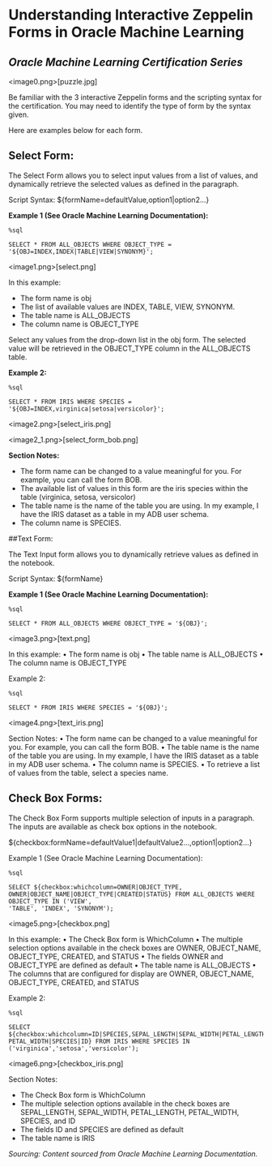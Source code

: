 # Understanding Interactive Zeppelin Forms in Oracle Machine Learning
## *Oracle Machine Learning Certification Series*

<image0.png>[puzzle.jpg]

Be familiar with the 3 interactive Zeppelin forms and the scripting syntax for the certification.  You may need to identify the type of form by the syntax given.

Here are examples below for each form.

## Select Form:

The Select Form allows you to select input values from a list of values, and dynamically
retrieve the selected values as defined in the paragraph.

Script Syntax: ${formName=defaultValue,option1|option2...}

**Example 1 (See Oracle Machine Learning Documentation):** 
```
%sql

SELECT * FROM ALL_OBJECTS WHERE OBJECT_TYPE = '${OBJ=INDEX,INDEX|TABLE|VIEW|SYNONYM}';
```

<image1.png>[select.png]

In this example:
*	The form name is obj
*	The list of available values are INDEX, TABLE, VIEW, SYNONYM.
*	The table name is ALL_OBJECTS
*	The column name is OBJECT_TYPE

Select any values from the drop-down list in the obj form. The selected value will
be retrieved in the OBJECT_TYPE column in the ALL_OBJECTS table.

**Example 2:**
```
%sql

SELECT * FROM IRIS WHERE SPECIES = '${OBJ=INDEX,virginica|setosa|versicolor}';
```

<image2.png>[select_iris.png]

<image2_1.png>[select_form_bob.png]


**Section Notes:** 
*	The form name can be changed to a value meaningful for you.  For example, you can call the form BOB.
* The available list of values in this form are the iris species within the table (virginica, setosa, versicolor)
*	The table name is the name of the table you are using.  In my example, I have the IRIS dataset as a table in my ADB user schema.
*	The column name is SPECIES.

##Text Form: 

The Text Input form allows you to dynamically retrieve values as defined in the
notebook.

Script Syntax: ${formName}

**Example 1 (See Oracle Machine Learning Documentation):**
```
%sql

SELECT * FROM ALL_OBJECTS WHERE OBJECT_TYPE = '${OBJ}';
```

<image3.png>[text.png]

In this example:
•	The form name is obj
•	The table name is ALL_OBJECTS
•	The column name is OBJECT_TYPE

Example 2:
```
%sql

SELECT * FROM IRIS WHERE SPECIES = '${OBJ}';
```

<image4.png>[text_iris.png]

Section Notes: 
•	The form name can be changed to a value meaningful for you.  For example, you can call the form BOB.
•	The table name is the name of the table you are using.  In my example, I have the IRIS dataset as a table in my ADB user schema.
•	The column name is SPECIES.
•	To retrieve a list of values from the table, select a species name.

## Check Box Forms:

The Check Box Form supports multiple selection of inputs in a paragraph. The inputs
are available as check box options in the notebook.

${checkbox:formName=defaultValue1|defaultValue2...,option1|option2...}

Example 1 (See Oracle Machine Learning Documentation): 
```
%sql

SELECT ${checkbox:whichcolumn=OWNER|OBJECT_TYPE, OWNER|OBJECT_NAME|OBJECT_TYPE|CREATED|STATUS} FROM ALL_OBJECTS WHERE OBJECT_TYPE IN ('VIEW',
'TABLE', 'INDEX', 'SYNONYM');
```

<image5.png>[checkbox.png]

In this example:
•	The Check Box form is WhichColumn
•	The multiple selection options available in the check boxes are OWNER,
OBJECT_NAME, OBJECT_TYPE, CREATED, and STATUS
•	The fields OWNER and OBJECT_TYPE are defined as default
•	The table name is ALL_OBJECTS
•	The columns that are configured for display are OWNER, OBJECT_NAME,
OBJECT_TYPE, CREATED, and STATUS

Example 2:
```
%sql

SELECT ${checkbox:whichcolumn=ID|SPECIES,SEPAL_LENGTH|SEPAL_WIDTH|PETAL_LENGTH| PETAL_WIDTH|SPECIES|ID} FROM IRIS WHERE SPECIES IN ('virginica','setosa','versicolor');
```
<image6.png>[checkbox_iris.png]

Section Notes: 
*	The Check Box form is WhichColumn
*	The multiple selection options available in the check boxes are SEPAL_LENGTH, SEPAL_WIDTH, PETAL_LENGTH, PETAL_WIDTH, SPECIES, and ID 
*	The fields ID and SPECIES are defined as default
*	The table name is IRIS


*Sourcing:*
*Content sourced from Oracle Machine Learning Documentation.*

